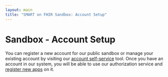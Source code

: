 ```yaml
---
layout: main
title: "SMART on FHIR Sandbox: Account Setup"
---
```


# Sandbox - Account Setup

You can register a new account for our public sandbox or manage
your existing account by visiting our [account self-service](https://service.smarthealthit.org)
tool. Once you have an account in our system, you will be able to use our authorization service
and [register new apps]({{site.baseurl}}sandbox/howto) on it.
